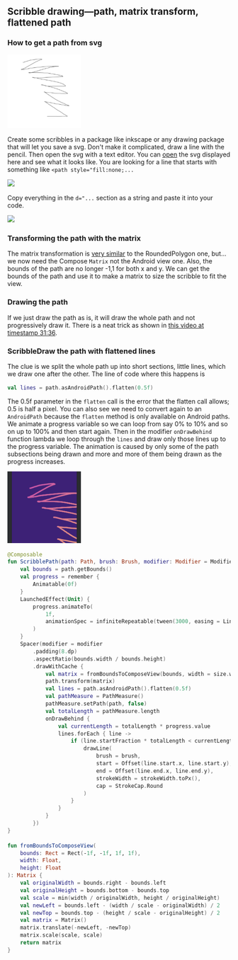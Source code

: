 ## Scribble drawing—path, matrix transform, flattened path

### How to get a path from svg

<img src="spikyscribble.svg" style="width:33%" width="{{ .Width }}" height="{{ .Height }}">

Create some scribbles in a package like inkscape or any drawing package that will let you save a svg. Don't make it complicated, draw a line with the pencil. Then open the svg with a text editor. You can [open](http://maiatoday.net/p/how-to-build-wrapped-2023-in-compose-animation/spikyscribble.svg) the svg displayed here and see what it looks like. You are looking for a line that starts with something like `<path style="fill:none;...`

<img src="pathInSvg.png" style="width:33%" width="{{ .Width }}" height="{{ .Height }}">

Copy everything in the `d="...` section as a string and paste it into your code.

<img src="stringInAndroidStudio.png" style="width:33%" width="{{ .Width }}" height="{{ .Height }}">

### Transforming the path with the matrix

The matrix transformation is [very similar](https://github.com/maiatoday/turbo-giggle/blob/2849314e0e2fb1e4670e500759c4fe7ff994a87b/app/src/main/java/net/maiatoday/turbogiggle/ScribblePath.kt#L164) to the RoundedPolygon one, but... we now need the Compose `Matrix` not the Android view one. Also, the bounds of the path are no longer -1,1 for both x and y. We can get the bounds of the path and use it to make a matrix to size the scribble to fit the view.

### Drawing the path

If we just draw the path as is, it will draw the whole path and not progressively draw it. There is a neat trick as shown in [this video at timestamp 31:36](https://youtu.be/2zVBnJ15C6M?si=GWK1N7W9waBtchKM&t=1884).

### ScribbleDraw the path with flattened lines

The clue is we split the whole path up into short sections, little lines, which we draw one after the other. The line of code where this happens is

```kotlin
val lines = path.asAndroidPath().flatten(0.5f)
```
The 0.5f parameter in the `flatten` call is the error that the flatten call allows; 0.5 is half a pixel. You can also see we need to convert again to an `AndroidPath` because the `flatten` method is only available on Android paths. We animate a progress variable so we can loop from say 0% to 10% and so on up to 100% and then start again. Then in the modifier `onDrawBehind` function lambda we loop through the `lines` and draw only those lines up to the progress variable. The animation is caused by only some of the path subsections being drawn and more and more of them being drawn as the progress increases.



<img src="scribble.png" style="width:33%" width="{{ .Width }}" height="{{ .Height }}">

```kotlin
@Composable
fun ScribblePath(path: Path, brush: Brush, modifier: Modifier = Modifier, strokeWidth: Dp = 8.dp) {
    val bounds = path.getBounds()
    val progress = remember {
        Animatable(0f)
    }
    LaunchedEffect(Unit) {
        progress.animateTo(
            1f,
            animationSpec = infiniteRepeatable(tween(3000, easing = LinearEasing))
        )
    }
    Spacer(modifier = modifier
        .padding(8.dp)
        .aspectRatio(bounds.width / bounds.height)
        .drawWithCache {
            val matrix = fromBoundsToComposeView(bounds, width = size.width, height = size.height)
            path.transform(matrix)
            val lines = path.asAndroidPath().flatten(0.5f)
            val pathMeasure = PathMeasure()
            pathMeasure.setPath(path, false)
            val totalLength = pathMeasure.length
            onDrawBehind {
                val currentLength = totalLength * progress.value
                lines.forEach { line ->
                    if (line.startFraction * totalLength < currentLength) {
                        drawLine(
                            brush = brush,
                            start = Offset(line.start.x, line.start.y),
                            end = Offset(line.end.x, line.end.y),
                            strokeWidth = strokeWidth.toPx(),
                            cap = StrokeCap.Round
                        )
                    }
                }
            }
        })
}

fun fromBoundsToComposeView(
    bounds: Rect = Rect(-1f, -1f, 1f, 1f),
    width: Float,
    height: Float
): Matrix {
    val originalWidth = bounds.right - bounds.left
    val originalHeight = bounds.bottom - bounds.top
    val scale = min(width / originalWidth, height / originalHeight)
    val newLeft = bounds.left - (width / scale - originalWidth) / 2
    val newTop = bounds.top - (height / scale - originalHeight) / 2
    val matrix = Matrix()
    matrix.translate(-newLeft, -newTop)
    matrix.scale(scale, scale)
    return matrix
}
```